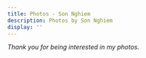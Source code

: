 ```yaml
---
title: Photos - Son Nghiem
description: Photos by Son Nghiem
display: ''
---
```


<!-- @layout-full-width -->

<PhotoGalleryAll mt--10 />

<div class="prose mx-auto mt-10">
  <div>
    <em op50>Thank you for being interested in my photos.</em>
  </div>
</div>
